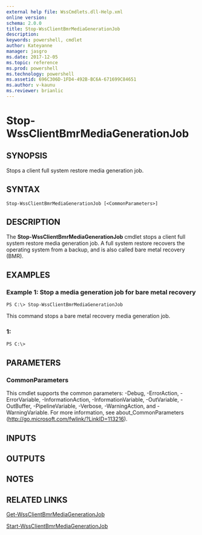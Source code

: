 ```yaml
---
external help file: WssCmdlets.dll-Help.xml
online version: 
schema: 2.0.0
title: Stop-WssClientBmrMediaGenerationJob
description: 
keywords: powershell, cmdlet
author: Kateyanne
manager: jasgro
ms.date: 2017-12-05
ms.topic: reference
ms.prod: powershell
ms.technology: powershell
ms.assetid: 696C306D-1FD4-492B-BC6A-671699C84651
ms.author: v-kaunu
ms.reviewer: brianlic
---
```


# Stop-WssClientBmrMediaGenerationJob

## SYNOPSIS
Stops a client full system restore media generation job.

## SYNTAX

```
Stop-WssClientBmrMediaGenerationJob [<CommonParameters>]
```

## DESCRIPTION
The **Stop-WssClientBmrMediaGenerationJob** cmdlet stops a client full system restore media generation job.
A full system restore recovers the operating system from a backup, and is also called bare metal recovery (BMR).

## EXAMPLES

### Example 1: Stop a media generation job for bare metal recovery
```
PS C:\> Stop-WssClientBmrMediaGenerationJob
```

This command stops a bare metal recovery media generation job.

### 1:
```
PS C:\>
```

## PARAMETERS

### CommonParameters
This cmdlet supports the common parameters: -Debug, -ErrorAction, -ErrorVariable, -InformationAction, -InformationVariable, -OutVariable, -OutBuffer, -PipelineVariable, -Verbose, -WarningAction, and -WarningVariable. For more information, see about_CommonParameters (http://go.microsoft.com/fwlink/?LinkID=113216).

## INPUTS

## OUTPUTS

## NOTES

## RELATED LINKS

[Get-WssClientBmrMediaGenerationJob](./Get-WssClientBmrMediaGenerationJob.md)

[Start-WssClientBmrMediaGenerationJob](./Start-WssClientBmrMediaGenerationJob.md)

